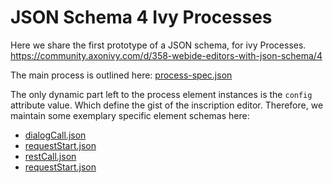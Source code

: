 # JSON Schema 4 Ivy Processes

Here we share the first prototype of a JSON schema, for ivy Processes.
https://community.axonivy.com/d/358-webide-editors-with-json-schema/4

The main process is outlined here: [process-spec.json](process-spec.json)

The only dynamic part left to the process element instances is 
the `config` attribute value. Which define the gist of the inscription
editor. Therefore, we maintain some exemplary specific element schemas here:

- [dialogCall.json](config-dialogCall.json)
- [requestStart.json](config-requestStart.json)
- [restCall.json](config-restCall.json)
- [requestStart.json](config-requestStart.json)


